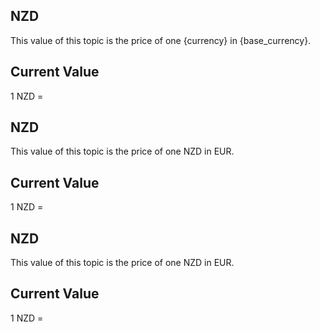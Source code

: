 ## NZD

This value of this topic is the price of one {currency} in {base_currency}.

## Current Value

1 NZD = <Topic topic="finance/stock-exchange/currency/NZD/EUR" decimals="3" unit="EUR"/>

## NZD

This value of this topic is the price of one NZD in EUR.

## Current Value

1 NZD = <Topic topic="finance/stock-exchange/currency/NZD/EUR" decimals="3" unit="EUR"/>

## NZD

This value of this topic is the price of one NZD in EUR.

## Current Value

1 NZD = <Topic topic="finance/stock-exchange/currency/NZD/EUR" decimals="3" unit="EUR"/>

